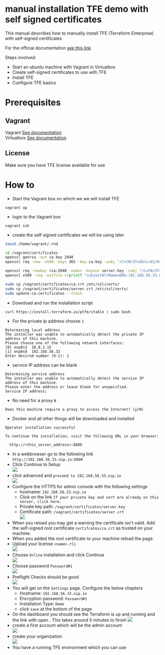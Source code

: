 # manual installation TFE demo with self signed certificates

This manual describes how to manually install TFE (Terraform Enterprise) with self-signed certificates

For the official documentation [see this link](https://www.terraform.io/enterprise/install/interactive/installer)

Steps involved:
- Start an ubuntu machine with Vagrant in Virtualbox
- Create self-signed certificates to use with TFE
- Install TFE
- Configure TFE basics

# Prerequisites

## Vagrant
Vagrant [See documentation](https://www.vagrantup.com/docs/installation)  
Virtualbox [See documentation](https://www.virtualbox.org/wiki/Downloads)

## License
Make sure you have TFE license available for use

# How to

- Start the Vagrant box on which we we will install TFE
```
vagrant up
```
- login to the Vagrant box
```
vagrant ssh
```
- create the self signed certificates we will be using later
```bash
touch /home/vagrant/.rnd

cd /vagrant/certificates
openssl genrsa -out ca.key 2048
openssl req -new -x509 -days 365 -key ca.key -subj "/C=CN/ST=GD/L=SZ/O=Acme, Inc./CN=Acme Root CA" -out ca.crt

openssl req -newkey rsa:2048 -nodes -keyout server.key -subj "/C=CN/ST=GD/L=SZ/O=Acme, Inc./CN=192.168.56.33.nip.io" -out server.csr
openssl x509 -req -extfile <(printf "subjectAltName=DNS:192.168.56.33.nip.io") -days 365 -in server.csr -CA ca.crt -CAkey ca.key -CAcreateserial -out server.crt

sudo cp /vagrant/certificates/ca.crt /etc/ssl/certs/
sudo cp /vagrant/certificates/server.crt /etc/ssl/certs/
sudo update-ca-certificates --fresh
```
- Download and run the installation script
```
curl https://install.terraform.io/ptfe/stable | sudo bash
```
- For the private ip address choose ```1```
```
Determining local address
The installer was unable to automatically detect the private IP address of this machine.
Please choose one of the following network interfaces:
[0] enp0s3	10.0.2.15
[1] enp0s8	192.168.56.33
Enter desired number (0-1): 1
```
- service IP address can be blank
```
Determining service address
The installer was unable to automatically detect the service IP address of this machine.
Please enter the address or leave blank for unspecified.
Service IP address: 
```
- No need for a proxy ```N```
```
Does this machine require a proxy to access the Internet? (y/N)
```
- Docker and all other things will be downloaded and installed
```
Operator installation successful

To continue the installation, visit the following URL in your browser:

  http://<this_server_address>:8800
```
- In a webbrowser go to the following link ```http://192.168.56.33.nip.io:8800```
- Click Continue to Setup  
![](media/2022-01-19-14-04-25.png)    
- click advanced and ```proceed to 192.168.56.33.nip.io```  
![](media/192.168.56.33.nip.io.png)  
- Configure the HTTPS for admin console with the following settings
    - hostname: ```192.168.56.33.nip.io```
    - Click on the link ```If your private key and cert are already on this server, click here.```
    - Private key path: ```/vagrant/certificates/server.key```
    - Certificate path: ```/vagrant/certificates/server.crt```   
![](media/2022-01-19-16-30-35.png)  
- When you reload you may get a warning the certificate isn't valid. Add the self-signed root certificate ```certifcates/ca.crt``` as trusted on your machine.
- When you added the root certificate to your machine reload the page. 
- Upload your license ```<name>.rli```  
![](media/2022-01-19-15-06-00.png)    
- Choose ```Online``` installation and click Continue  
![](media/2022-01-19-15-06-30.png)    
- Choose password ```Password#1```  
![](media/2022-01-19-15-07-35.png)    
- Preflight Checks should be good  
![](media/2022-01-19-15-08-35.png)    
- You will get on the ```Settings``` page. Configure the below chapters   
    - Hostname: ```192.168.56.33.nip.io```  
    - Encryption password: ```Password#1```  
    - Installation Type: ```Demo```
    - click ```save``` at the bottom of the page 
- On the dashboard you should see the Terraform is up and running and the link with open . This takes around 5 minutes to finish
![](media/2022-01-19-15-17-42.png)    
- create a first account which will be the admin account  
![](media/2022-01-19-15-20-23.png)    
- create your organization  
![](media/2022-01-19-15-20-58.png)    
- You have a running TFE environment which you can use 